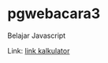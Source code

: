 # pgwebacara3
Belajar Javascript

Link: [link kalkulator](https://fauziantolo.github.io/pgwebacara3/)
